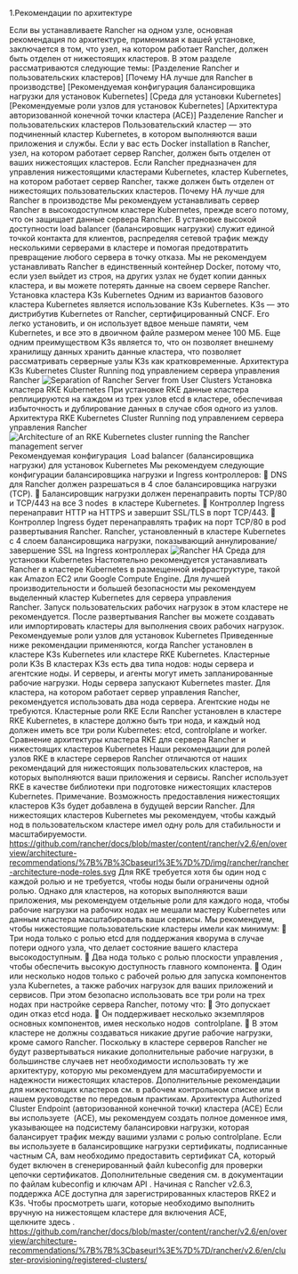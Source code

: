 1.Рекомендации по архитектуре

Если вы устанавливаете Rancher на одном узле, основная рекомендация по архитектуре, применимая к вашей установке, заключается в том, что узел, на котором работает Rancher, должен быть отделен от нижестоящих кластеров.
В этом разделе рассматриваются следующие темы:
 [Разделение Rancher и пользовательских кластеров]
 [Почему HA лучше для Rancher в производстве]
 [Рекомендуемая конфигурация балансировщика нагрузки для установок Kubernetes]
 [Среда для установки Kubernetes]
 [Рекомендуемые роли узлов для установок Kubernetes]
 [Архитектура авторизованной конечной точки кластера (ACE)]
Разделение Rancher и пользовательских кластеров
Пользовательский кластер — это подчиненный кластер Kubernetes, в котором выполняются ваши приложения и службы.
Если у вас есть Docker installation в Rancher, узел, на котором работает сервер Rancher, должен быть отделен от ваших нижестоящих кластеров.
Если Rancher предназначен для управления нижестоящими кластерами Kubernetes, кластер Kubernetes, на котором работает сервер Rancher, также должен быть отделен от нижестоящих пользовательских кластеров.
Почему HA лучше для Rancher в производстве
Мы рекомендуем устанавливать сервер Rancher в высокодоступном кластере Kubernetes, прежде всего потому, что он защищает данные сервера Rancher. В установке высокой доступности load balancer (балансировщик нагрузки) служит единой точкой контакта для клиентов, распределяя сетевой трафик между несколькими серверами в кластере и помогая предотвратить превращение любого сервера в точку отказа.
Мы не рекомендуем устанавливать Rancher в единственный контейнер Docker, потому что, если узел выйдет из строя, на других узлах не будет копии данных кластера, и вы можете потерять данные на своем сервере Rancher.
Установка кластера K3s Kubernetes
Одним из вариантов базового кластера Kubernetes является использование K3s Kubernetes. K3s — это дистрибутив Kubernetes от Rancher, сертифицированный CNCF. Его легко установить, и он использует вдвое меньше памяти, чем Kubernetes, и все это в двоичном файле размером менее 100 МБ. Еще одним преимуществом K3s является то, что он позволяет внешнему хранилищу данных хранить данные кластера, что позволяет рассматривать серверные узлы K3s как кратковременные.
Архитектура K3s Kubernetes Cluster Running под управлением сервера управления Rancher ![Separation of Rancher Server from User Clusters]({{<baseurl>}}/img/rancher/rancher-architecture-separation-of-rancher-server.svg)
Установка кластера RKE Kubernetes
При установке RKE данные кластера реплицируются на каждом из трех узлов etcd в кластере, обеспечивая избыточность и дублирование данных в случае сбоя одного из узлов.
Архитектура RKE Kubernetes Cluster Running под управлением сервера управления Rancher   ![Architecture of an RKE Kubernetes cluster running the Rancher management server]({{}}/img/rancher/rke-server-storage.svg)
Рекомендуемая конфигурация  Load balancer (балансировщика нагрузки) для установок Kubernetes
Мы рекомендуем следующие конфигурации балансировщика нагрузки и Ingress контроллеров:
	DNS для Rancher должен разрешаться в 4 слое балансировщика нагрузки (TCP).
	Балансировщик нагрузки должен перенаправить порты TCP/80 и TCP/443 на все 3 nodes  в кластере Kubernetes.
	Контроллер Ingress перенаправит HTTP на HTTPS и завершит SSL/TLS в порт TCP/443.
	Контроллер Ingress будет перенаправлять трафик на порт TCP/80 в pod развертывания Rancher.
Rancher, установленный в кластере Kubernetes с 4 слоем балансировщика нагрузки, показывающий аннулирование/завершение SSL на Ingress контроллерах  ![Rancher HA]({{}}/img/rancher/ha/rancher2ha.svg)
Среда для установки Kubernetes
Настоятельно рекомендуется устанавливать Rancher в кластере Kubernetes в размещенной инфраструктуре, такой как Amazon EC2 или Google Compute Engine.
Для лучшей производительности и большей безопасности мы рекомендуем выделенный кластер Kubernetes для сервера управления Rancher. Запуск пользовательских рабочих нагрузок в этом кластере не рекомендуется. После развертывания Rancher вы можете создавать или импортировать кластеры для выполнения своих рабочих нагрузок.
Рекомендуемые роли узлов для установок Kubernetes
Приведенные ниже рекомендации применяются, когда Rancher установлен в кластере K3s Kubernetes или кластере RKE Kubernetes.
Кластерные роли K3s
В кластерах K3s есть два типа нодов: ноды сервера и агентские ноды. И серверы, и агенты могут иметь запланированные рабочие нагрузки. Ноды сервера запускают Kubernetes master.
Для кластера, на котором работает сервер управления Rancher, рекомендуется использовать два нода сервера. Агентские ноды не требуются.
Кластерные роли RKE
Если Rancher установлен в кластере RKE Kubernetes, в кластере должно быть три нода, и каждый нод должен иметь все три роли Kubernetes: etcd, controlplane и worker.
Сравнение архитектуры кластера RKE для сервера Rancher и нижестоящих кластеров Kubernetes
Наши рекомендации для ролей узлов RKE в кластере серверов Rancher отличаются от наших рекомендаций для нижестоящих пользовательских кластеров, на которых выполняются ваши приложения и сервисы.
Rancher использует RKE в качестве библиотеки при подготовке нижестоящих кластеров Kubernetes. Примечание. Возможность предоставления нижестоящих кластеров K3s будет добавлена ​​в будущей версии Rancher.
Для нижестоящих кластеров Kubernetes мы рекомендуем, чтобы каждый нод в пользовательском кластере имел одну роль для стабильности и масштабируемости. https://github.com/rancher/docs/blob/master/content/rancher/v2.6/en/overview/architecture-recommendations/%7B%7B%3Cbaseurl%3E%7D%7D/img/rancher/rancher-architecture-node-roles.svg 
 Для RKE требуется хотя бы один нод с каждой ролью и не требуется, чтобы ноды были ограничены одной ролью. Однако для кластеров, на которых выполняются ваши приложения, мы рекомендуем отдельные роли для каждого нода, чтобы рабочие нагрузки на рабочих нодах не мешали мастеру Kubernetes или данным кластера масштабировать ваши сервисы.
Мы рекомендуем, чтобы нижестоящие пользовательские кластеры имели как минимум:
	Три нода только с ролью etcd для поддержания кворума в случае потери одного узла, что делает состояние вашего кластера высокодоступным.
	Два нода только с ролью плоскости управления , чтобы обеспечить высокую доступность главного компонента.
	Один или несколько нодов только с рабочей ролью для запуска компонентов узла Kubernetes, а также рабочих нагрузок для ваших приложений и сервисов.
При этом безопасно использовать все три роли на трех нодах при настройке сервера Rancher, потому что:
	Это допускает  один отказ etcd нода.
	Он поддерживает несколько экземпляров основных компонентов, имея несколько нодов  controlplane.
	В этом кластере не должны создаваться никакие другие рабочие нагрузки, кроме самого Rancher.
Поскольку в кластере серверов Rancher не будут развертываться никакие дополнительные рабочие нагрузки, в большинстве случаев нет необходимости использовать ту же архитектуру, которую мы рекомендуем для масштабируемости и надежности нижестоящих кластеров.
Дополнительные рекомендации для нижестоящих кластеров см. в рабочем контрольном списке или в нашем руководстве по передовым практикам.
Архитектура Authorized Cluster Endpoint  (авторизованной конечной точки) кластера (ACE)
Если вы используете  (ACE), мы рекомендуем создать полное доменное имя, указывающее на подсистему балансировки нагрузки, которая балансирует трафик между вашими узлами с ролью controlplane.
Если вы используете в балансировщике нагрузки сертификаты, подписанные частным CA, вам необходимо предоставить сертификат CA, который будет включен в сгенерированный файл kubeconfig для проверки цепочки сертификатов. Дополнительные сведения см. в документации по файлам kubeconfig и ключам API .
Начиная с Rancher v2.6.3, поддержка ACE доступна для зарегистрированных кластеров RKE2 и K3s. Чтобы просмотреть шаги, которые необходимо выполнить вручную на нижестоящем кластере для включения ACE, щелкните здесь . https://github.com/rancher/docs/blob/master/content/rancher/v2.6/en/overview/architecture-recommendations/%7B%7B%3Cbaseurl%3E%7D%7D/rancher/v2.6/en/cluster-provisioning/registered-clusters/

